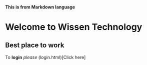 #### This is from Markdown language ####
# Welcome to Wissen Technology
## Best place to work
To **login** _please_ (login.html)[Click here]
